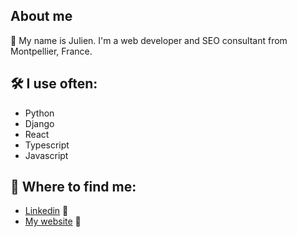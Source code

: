 ## About me

👋 My name is Julien. I'm a web developer and SEO consultant from Montpellier, France.

## 🛠️ I use often:

- Python
- Django
- React
- Typescript
- Javascript

## 📍 Where to find me:

- [Linkedin](https://www.linkedin.com/in/juliencortesi/) 👔
- [My website](https://www.julienc.net) 🔗
